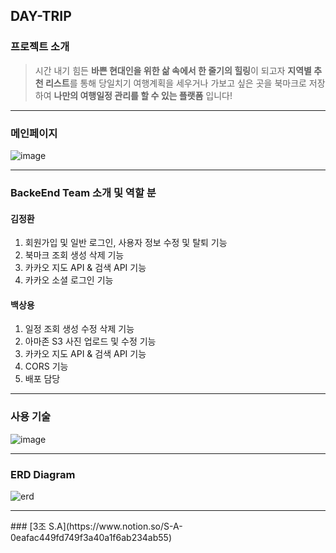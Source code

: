 ## DAY-TRIP
### 프로젝트 소개
> 시간 내기 힘든 **바쁜 현대인을 위한 삶 속에서 한 줄기의 힐링**이 되고자 **지역별 추천 리스트**를 통해 당일치기 여행계획을 세우거나 가보고 싶은 곳을 북마크로 
저장하여 **나만의 여행일정 관리를 할 수 있는 플랫폼** 입니다!
<hr>

### 메인페이지
<img src="https://i.ibb.co/NtWnH0s/image.png" alt="image" border="0">
<hr>

### BackeEnd Team 소개 및 역할 분

#### 김정환
1. 회원가입 및 일반 로그인, 사용자 정보 수정 및 탈퇴 기능
2. 북마크 조회 생성 삭제 기능
3. 카카오 지도 API & 검색 API 기능
4. 카카오 소셜 로그인 기능

#### 백상용
1. 일정 조회 생성 수정 삭제 기능
2. 아마존 S3 사진 업로드 및 수정 기능
3. 카카오 지도 API & 검색 API 기능
4. CORS 기능
5. 배포 담당
<hr>


### 사용 기술 
<img src="https://i.ibb.co/QMCsQZT/image.png" alt="image" border="0">
<hr>


### ERD Diagram
<img src="https://i.ibb.co/DbwXht0/erd.png" alt="erd" border="0">
<hr>
### [3조 S.A](https://www.notion.so/S-A-0eafac449fd749f3a40a1f6ab234ab55)

